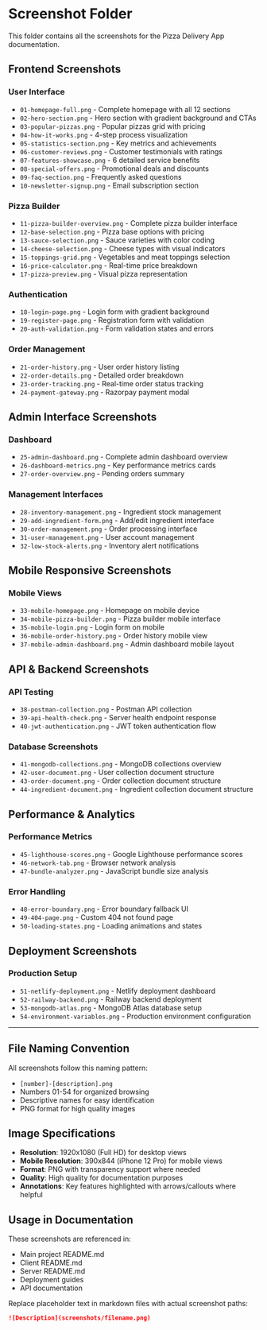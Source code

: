 # Screenshot Folder

This folder contains all the screenshots for the Pizza Delivery App documentation.

## Frontend Screenshots

### User Interface
- `01-homepage-full.png` - Complete homepage with all 12 sections
- `02-hero-section.png` - Hero section with gradient background and CTAs
- `03-popular-pizzas.png` - Popular pizzas grid with pricing
- `04-how-it-works.png` - 4-step process visualization
- `05-statistics-section.png` - Key metrics and achievements
- `06-customer-reviews.png` - Customer testimonials with ratings
- `07-features-showcase.png` - 6 detailed service benefits
- `08-special-offers.png` - Promotional deals and discounts
- `09-faq-section.png` - Frequently asked questions
- `10-newsletter-signup.png` - Email subscription section

### Pizza Builder
- `11-pizza-builder-overview.png` - Complete pizza builder interface
- `12-base-selection.png` - Pizza base options with pricing
- `13-sauce-selection.png` - Sauce varieties with color coding
- `14-cheese-selection.png` - Cheese types with visual indicators
- `15-toppings-grid.png` - Vegetables and meat toppings selection
- `16-price-calculator.png` - Real-time price breakdown
- `17-pizza-preview.png` - Visual pizza representation

### Authentication
- `18-login-page.png` - Login form with gradient background
- `19-register-page.png` - Registration form with validation
- `20-auth-validation.png` - Form validation states and errors

### Order Management
- `21-order-history.png` - User order history listing
- `22-order-details.png` - Detailed order breakdown
- `23-order-tracking.png` - Real-time order status tracking
- `24-payment-gateway.png` - Razorpay payment modal

## Admin Interface Screenshots

### Dashboard
- `25-admin-dashboard.png` - Complete admin dashboard overview
- `26-dashboard-metrics.png` - Key performance metrics cards
- `27-order-overview.png` - Pending orders summary

### Management Interfaces
- `28-inventory-management.png` - Ingredient stock management
- `29-add-ingredient-form.png` - Add/edit ingredient interface
- `30-order-management.png` - Order processing interface
- `31-user-management.png` - User account management
- `32-low-stock-alerts.png` - Inventory alert notifications

## Mobile Responsive Screenshots

### Mobile Views
- `33-mobile-homepage.png` - Homepage on mobile device
- `34-mobile-pizza-builder.png` - Pizza builder mobile interface
- `35-mobile-login.png` - Login form on mobile
- `36-mobile-order-history.png` - Order history mobile view
- `37-mobile-admin-dashboard.png` - Admin dashboard mobile layout

## API & Backend Screenshots

### API Testing
- `38-postman-collection.png` - Postman API collection
- `39-api-health-check.png` - Server health endpoint response
- `40-jwt-authentication.png` - JWT token authentication flow

### Database Screenshots
- `41-mongodb-collections.png` - MongoDB collections overview
- `42-user-document.png` - User collection document structure
- `43-order-document.png` - Order collection document structure
- `44-ingredient-document.png` - Ingredient collection document structure

## Performance & Analytics

### Performance Metrics
- `45-lighthouse-scores.png` - Google Lighthouse performance scores
- `46-network-tab.png` - Browser network analysis
- `47-bundle-analyzer.png` - JavaScript bundle size analysis

### Error Handling
- `48-error-boundary.png` - Error boundary fallback UI
- `49-404-page.png` - Custom 404 not found page
- `50-loading-states.png` - Loading animations and states

## Deployment Screenshots

### Production Setup
- `51-netlify-deployment.png` - Netlify deployment dashboard
- `52-railway-backend.png` - Railway backend deployment
- `53-mongodb-atlas.png` - MongoDB Atlas database setup
- `54-environment-variables.png` - Production environment configuration

---

## File Naming Convention

All screenshots follow this naming pattern:
- `[number]-[description].png`
- Numbers 01-54 for organized browsing
- Descriptive names for easy identification
- PNG format for high quality images

## Image Specifications

- **Resolution**: 1920x1080 (Full HD) for desktop views
- **Mobile Resolution**: 390x844 (iPhone 12 Pro) for mobile views
- **Format**: PNG with transparency support where needed
- **Quality**: High quality for documentation purposes
- **Annotations**: Key features highlighted with arrows/callouts where helpful

## Usage in Documentation

These screenshots are referenced in:
- Main project README.md
- Client README.md 
- Server README.md
- Deployment guides
- API documentation

Replace placeholder text in markdown files with actual screenshot paths:
```markdown
![Description](screenshots/filename.png)
```